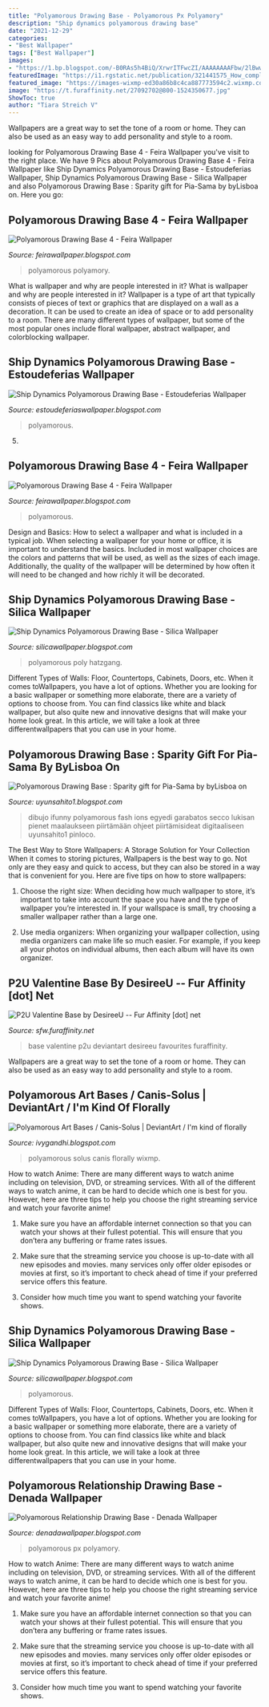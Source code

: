 ```yaml
---
title: "Polyamorous Drawing Base - Polyamorous Px Polyamory"
description: "Ship dynamics polyamorous drawing base"
date: "2021-12-29"
categories:
- "Best Wallpaper"
tags: ["Best Wallpaper"]
images:
- "https://1.bp.blogspot.com/-B0RAs5h4BiQ/XrwrITFwcZI/AAAAAAAAFbw/2lBwwYeAnfENXrIqcLx0-Gsin8hZG0yjQCLcBGAsYHQ/s1600/Holy-poly-macaroni_NRE-last-2-panels.jpg"
featuredImage: "https://i1.rgstatic.net/publication/321441575_How_complex_is_your_love_The_case_of_romantic_compromises_and_polyamory/links/5a32a7bea6fdcc9b2d6dba03/largepreview.png"
featured_image: "https://images-wixmp-ed30a86b8c4ca887773594c2.wixmp.com/i/7f999537-3808-43d8-bcdc-d648029f58cf/dd8bm0m-ff26bfd4-f8ed-444a-a72f-15164ffd46a7.png"
image: "https://t.furaffinity.net/27092702@800-1524350677.jpg"
ShowToc: true
author: "Tiara Streich V"
---
```



Wallpapers are a great way to set the tone of a room or home. They can also be used as an easy way to add personality and style to a room.

	

		
looking for Polyamorous Drawing Base 4 - Feira Wallpaper you've visit to the right place. We have 9 Pics about Polyamorous Drawing Base 4 - Feira Wallpaper like Ship Dynamics Polyamorous Drawing Base - Estoudeferias Wallpaper, Ship Dynamics Polyamorous Drawing Base - Silica Wallpaper and also Polyamorous Drawing Base : Sparity gift for Pia-Sama by byLisboa on. Here you go:
		
    
## Polyamorous Drawing Base 4 - Feira Wallpaper

<img loading=lazy src="https://1.bp.blogspot.com/-B0RAs5h4BiQ/XrwrITFwcZI/AAAAAAAAFbw/2lBwwYeAnfENXrIqcLx0-Gsin8hZG0yjQCLcBGAsYHQ/s1600/Holy-poly-macaroni_NRE-last-2-panels.jpg" onerror="this.onerror=null;this.src='https://tse4.mm.bing.net/th?id=OIP.x31jASgYLXrxGd8F_tj6BQHaD4&amp;pid=15.1';" alt="Polyamorous Drawing Base 4 - Feira Wallpaper">

_Source: feirawallpaper.blogspot.com_

>polyamorous polyamory. 

	

What is wallpaper and why are people interested in it?
What is wallpaper and why are people interested in it?
Wallpaper is a type of art that typically consists of pieces of text or graphics that are displayed on a wall as a decoration. It can be used to create an idea of space or to add personality to a room. There are many different types of wallpaper, but some of the most popular ones include floral wallpaper, abstract wallpaper, and colorblocking wallpaper.

    
## Ship Dynamics Polyamorous Drawing Base - Estoudeferias Wallpaper

<img loading=lazy src="https://pbs.twimg.com/media/EyYtPAjWYAMMaE-.jpg" onerror="this.onerror=null;this.src='https://tse1.mm.bing.net/th?id=OIP.KDgBoy1GP7_5SsiBxU115wHaL3&amp;pid=15.1';" alt="Ship Dynamics Polyamorous Drawing Base - Estoudeferias Wallpaper">

_Source: estoudeferiaswallpaper.blogspot.com_

>polyamorous. 

	

5.

    
## Polyamorous Drawing Base 4 - Feira Wallpaper

<img loading=lazy src="https://i1.rgstatic.net/publication/321441575_How_complex_is_your_love_The_case_of_romantic_compromises_and_polyamory/links/5a32a7bea6fdcc9b2d6dba03/largepreview.png" onerror="this.onerror=null;this.src='https://tse1.mm.bing.net/th?id=OIP.ZZ6B47ITDRKkqMiz3__yawHaJl&amp;pid=15.1';" alt="Polyamorous Drawing Base 4 - Feira Wallpaper">

_Source: feirawallpaper.blogspot.com_

>polyamorous. 

	

Design and Basics: How to select a wallpaper and what is included in a typical job.
When selecting a wallpaper for your home or office, it is important to understand the basics. Included in most wallpaper choices are the colors and patterns that will be used, as well as the sizes of each image. Additionally, the quality of the wallpaper will be determined by how often it will need to be changed and how richly it will be decorated.

    
## Ship Dynamics Polyamorous Drawing Base - Silica Wallpaper

<img loading=lazy src="https://pm1.narvii.com/7888/8c512a28736561f7143392c52b2aa819b452f241r1-1024-768v2_hq.jpg" onerror="this.onerror=null;this.src='https://tse3.mm.bing.net/th?id=OIP.DBOe5Lnb7wfnPYGLsXjqRgHaFj&amp;pid=15.1';" alt="Ship Dynamics Polyamorous Drawing Base - Silica Wallpaper">

_Source: silicawallpaper.blogspot.com_

>polyamorous poly hatzgang. 

	

Different Types of Walls: Floor, Countertops, Cabinets, Doors, etc.
When it comes toWallpapers, you have a lot of options. Whether you are looking for a basic wallpaper or something more elaborate, there are a variety of options to choose from. You can find classics like white and black wallpaper, but also quite new and innovative designs that will make your home look great. In this article, we will take a look at three differentwallpapers that you can use in your home.

    
## Polyamorous Drawing Base : Sparity Gift For Pia-Sama By ByLisboa On

<img loading=lazy src="https://i.pinimg.com/236x/54/01/ef/5401ef35bfa43640ee6fda1f4e5c3c39.jpg?nii=t" onerror="this.onerror=null;this.src='https://tse3.mm.bing.net/th?id=OIP.kfFr4UpqRzniR9Kza-m31gAAAA&amp;pid=15.1';" alt="Polyamorous Drawing Base : Sparity gift for Pia-Sama by byLisboa on">

_Source: uyunsahito1.blogspot.com_

>dibujo ifunny polyamorous fash ions egyedi garabatos secco lukisan pienet maalaukseen piirtämään ohjeet piirtämisideat digitaaliseen uyunsahito1 pinloco. 

	

The Best Way to Store Wallpapers: A Storage Solution for Your Collection
When it comes to storing pictures, Wallpapers is the best way to go. Not only are they easy and quick to access, but they can also be stored in a way that is convenient for you. Here are five tips on how to store wallpapers:
1) Choose the right size: When deciding how much wallpaper to store, it’s important to take into account the space you have and the type of wallpaper you’re interested in. If your wallspace is small, try choosing a smaller wallpaper rather than a large one.

2) Use media organizers: When organizing your wallpaper collection, using media organizers can make life so much easier. For example, if you keep all your photos on individual albums, then each album will have its own organizer.

    
## P2U Valentine Base By DesireeU -- Fur Affinity [dot] Net

<img loading=lazy src="https://t.furaffinity.net/27092702@800-1524350677.jpg" onerror="this.onerror=null;this.src='https://tse1.mm.bing.net/th?id=OIP.WxnQ0b0H815pyt5xEyWtNQHaJ8&amp;pid=15.1';" alt="P2U Valentine Base by DesireeU -- Fur Affinity [dot] net">

_Source: sfw.furaffinity.net_

>base valentine p2u deviantart desireeu favourites furaffinity. 

	

Wallpapers are a great way to set the tone of a room or home. They can also be used as an easy way to add personality and style to a room.

    
## Polyamorous Art Bases / Canis-Solus | DeviantArt / I&#039;m Kind Of Florally

<img loading=lazy src="https://images-wixmp-ed30a86b8c4ca887773594c2.wixmp.com/i/7f999537-3808-43d8-bcdc-d648029f58cf/dd8bm0m-ff26bfd4-f8ed-444a-a72f-15164ffd46a7.png" onerror="this.onerror=null;this.src='https://tse4.mm.bing.net/th?id=OIP.SWJrpXrwoEgk14K_tgyRIAHaCd&amp;pid=15.1';" alt="Polyamorous Art Bases / Canis-Solus | DeviantArt / I&#039;m kind of florally">

_Source: ivygandhi.blogspot.com_

>polyamorous solus canis florally wixmp. 

	

How to watch Anime: There are many different ways to watch anime including on television, DVD, or streaming services.
With all of the different ways to watch anime, it can be hard to decide which one is best for you. However, here are three tips to help you choose the right streaming service and watch your favorite anime!
1. Make sure you have an affordable internet connection so that you can watch your shows at their fullest potential. This will ensure that you don’tera any buffering or frame rates issues.

2. Make sure that the streaming service you choose is up-to-date with all new episodes and movies. many services only offer older episodes or movies at first, so it’s important to check ahead of time if your preferred service offers this feature.

3. Consider how much time you want to spend watching your favorite shows.

    
## Ship Dynamics Polyamorous Drawing Base - Silica Wallpaper

<img loading=lazy src="https://lh3.googleusercontent.com/proxy/kYVK-wx14imqAEF2cc3hsNB96wSLS5MdLbsj4L5KfMgghUk4H2I-8QdwcrSyhR7DrpM79yGXkxAzA0mpao-QD1xxvPykcl-6Ot1E9G4Dh0QxJHGQDPysCEY4UjT-XxmVMtQafEBrJIzpFBnQJ2AIFImjM6By1Btp1PHUnqVobFg=w1200-h630-p-k-no-nu" onerror="this.onerror=null;this.src='https://tse3.mm.bing.net/th?id=OIP.pPOOom8xJxR4HEo_X_F2_QHaEq&amp;pid=15.1';" alt="Ship Dynamics Polyamorous Drawing Base - Silica Wallpaper">

_Source: silicawallpaper.blogspot.com_

>polyamorous. 

	

Different Types of Walls: Floor, Countertops, Cabinets, Doors, etc.
When it comes toWallpapers, you have a lot of options. Whether you are looking for a basic wallpaper or something more elaborate, there are a variety of options to choose from. You can find classics like white and black wallpaper, but also quite new and innovative designs that will make your home look great. In this article, we will take a look at three differentwallpapers that you can use in your home.

    
## Polyamorous Relationship Drawing Base - Denada Wallpaper

<img loading=lazy src="https://pm1.narvii.com/6482/5997d189ddd46997648c282e05c97266a246584f_00.jpg" onerror="this.onerror=null;this.src='https://tse1.mm.bing.net/th?id=OIP.6Y2cnGbIaR0bL6uM8m9gAAHaFb&amp;pid=15.1';" alt="Polyamorous Relationship Drawing Base - Denada Wallpaper">

_Source: denadawallpaper.blogspot.com_

>polyamorous px polyamory. 

	

How to watch Anime: There are many different ways to watch anime including on television, DVD, or streaming services.
With all of the different ways to watch anime, it can be hard to decide which one is best for you. However, here are three tips to help you choose the right streaming service and watch your favorite anime!
1. Make sure you have an affordable internet connection so that you can watch your shows at their fullest potential. This will ensure that you don’tera any buffering or frame rates issues.

2. Make sure that the streaming service you choose is up-to-date with all new episodes and movies. many services only offer older episodes or movies at first, so it’s important to check ahead of time if your preferred service offers this feature.

3. Consider how much time you want to spend watching your favorite shows.

